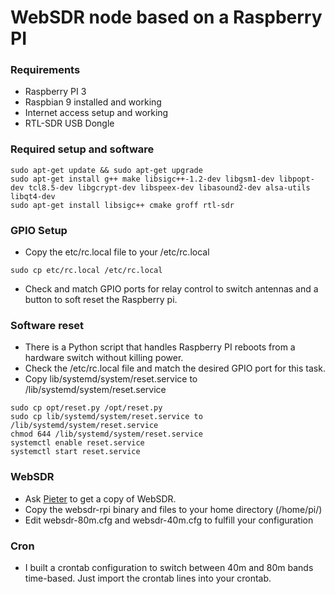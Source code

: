 # WebSDR node based on a Raspberry PI

### Requirements
- Raspberry PI 3
- Raspbian 9 installed and working
- Internet access setup and working
- RTL-SDR USB Dongle

### Required setup and software
```
sudo apt-get update && sudo apt-get upgrade
sudo apt-get install g++ make libsigc++-1.2-dev libgsm1-dev libpopt-dev tcl8.5-dev libgcrypt-dev libspeex-dev libasound2-dev alsa-utils libqt4-dev
sudo apt-get install libsigc++ cmake groff rtl-sdr
```

### GPIO Setup
- Copy the etc/rc.local file to your /etc/rc.local
```
sudo cp etc/rc.local /etc/rc.local
```
- Check and match GPIO ports for relay control to switch antennas and a button to soft reset the Raspberry pi.


### Software reset
- There is a Python script that handles Raspberry PI reboots from a hardware switch without killing power.
- Check the /etc/rc.local file and match the desired GPIO port for this task.
- Copy lib/systemd/system/reset.service to /lib/systemd/system/reset.service
```
sudo cp opt/reset.py /opt/reset.py
sudo cp lib/systemd/system/reset.service to /lib/systemd/system/reset.service
chmod 644 /lib/systemd/system/reset.service
systemctl enable reset.service
systemctl start reset.service
```

### WebSDR
- Ask [Pieter](http://websdr.org/) to get a copy of WebSDR.
- Copy the websdr-rpi binary and files to your home directory (/home/pi/)
- Edit websdr-80m.cfg and websdr-40m.cfg to fulfill your configuration

### Cron
- I built a crontab configuration to switch between 40m and 80m bands time-based. Just import the crontab lines into your crontab.